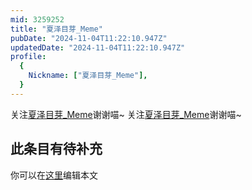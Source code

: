 ```yaml
---
mid: 3259252
title: "夏泽目芽_Meme"
pubDate: "2024-11-04T11:22:10.947Z"
updatedDate: "2024-11-04T11:22:10.947Z"
profile:
  {
    Nickname: ["夏泽目芽_Meme"],
  }
---
```


关注[夏泽目芽_Meme](https://space.bilibili.com/3259252)谢谢喵~ 关注[夏泽目芽_Meme](https://space.bilibili.com/3259252)谢谢喵~

## 此条目有待补充
你可以在[这里](https://github.com/Yuhanawa/VTuber.ICU/edit/master/src/content/v/夏泽目芽_Meme/index.md)编辑本文
